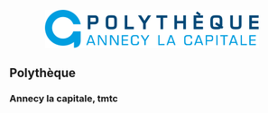 <p align="center"><img src="https://github.com/zdimension/polytheque/blob/master/public/resources/assets/logo.svg"></p>

## Polythèque

### Annecy la capitale, tmtc
